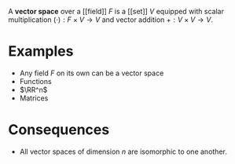 A **vector space** over a [[field]] $F$ is a [[set]] $V$ equipped with scalar multiplication $(\cdot): F \times V \to V$ and vector addition $+: V \times V \to V$.




# Examples

* Any field $F$ on its own can be a vector space
* Functions
* $\RR^n$
* Matrices

# Consequences

* All vector spaces of dimension $n$ are isomorphic to one another.